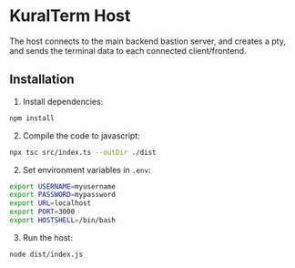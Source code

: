 # KuralTerm Host
The host connects to the main backend bastion server, and creates a pty, and sends the terminal data to each connected client/frontend.

## Installation
1. Install dependencies:
```bash
npm install
```

2. Compile the code to javascript:
```bash
npx tsc src/index.ts --outDir ./dist
```

2. Set environment variables in `.env`:
```bash
export USERNAME=myusername
export PASSWORD=mypassword
export URL=localhost
export PORT=3000
export HOSTSHELL=/bin/bash
```

3. Run the host:
```bash
node dist/index.js
```